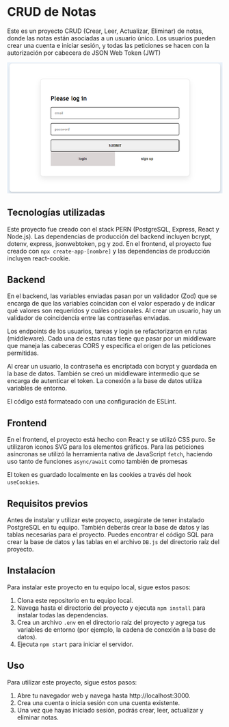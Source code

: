 # CRUD  de Notas 

Este es un proyecto CRUD (Crear, Leer, Actualizar, Eliminar) de notas, donde las notas están asociadas a un usuario único. Los usuarios pueden crear una cuenta e iniciar sesión, y todas las peticiones se hacen con la autorización por cabecera de JSON Web Token (JWT)

![Login/register page](./images/Page.png)

## Tecnologías utilizadas

Este proyecto fue creado con el stack PERN (PostgreSQL, Express, React y Node.js). Las dependencias de producción del backend incluyen bcrypt, dotenv, express, jsonwebtoken, pg y zod. En el frontend, el proyecto fue creado con `npx create-app-[nombre]` y las dependencias de producción incluyen react-cookie.

## Backend

En el backend, las variables enviadas pasan por un validador (Zod) que se encarga de que las variables coincidan con el valor esperado y de indicar qué valores son requeridos y cuáles opcionales. Al crear un usuario, hay un validador de coincidencia entre las contraseñas enviadas.

Los endpoints de los usuarios, tareas y login se refactorizaron en rutas (middleware). Cada una de estas rutas tiene que pasar por un middleware que maneja las cabeceras CORS y especifica el origen de las peticiones permitidas.

Al crear un usuario, la contraseña es encriptada con bcrypt y guardada en la base de datos. También se creó un middleware intermedio que se encarga de autenticar el token. La conexión a la base de datos utiliza variables de entorno.

El código está formateado con una configuración de ESLint.

## Frontend 

En el frontend, el proyecto está hecho con React y se utilizó CSS puro. Se utilizaron iconos SVG para los elementos gráficos. Para las peticiones asíncronas se utilizó la herramienta nativa de JavaScript `fetch`, haciendo uso tanto de funciones `async/await` como también de promesas

El token es guardado localmente en las cookies a través del hook `useCookies`.

## Requisitos previos

Antes de instalar y utilizar este proyecto, asegúrate de tener instalado PostgreSQL en tu equipo. También deberás crear la base de datos y las tablas necesarias para el proyecto. Puedes encontrar el código SQL para crear la base de datos y las tablas en el archivo `DB.js` del directorio raíz del proyecto.

## Instalacíon

Para instalar este proyecto en tu equipo local, sigue estos pasos:
1. Clona este repositorio en tu equipo local.
2. Navega hasta el directorio del proyecto y ejecuta `npm install` para instalar todas las dependencias.
3. Crea un archivo `.env` en el directorio raíz del proyecto y agrega tus variables de entorno (por ejemplo, la cadena de conexión a la base de datos).
4. Ejecuta `npm start` para iniciar el servidor.
    
## Uso 

Para utilizar este proyecto, sigue estos pasos:
1. Abre tu navegador web y navega hasta http://localhost:3000.
2. Crea una cuenta o inicia sesión con una cuenta existente.
3. Una vez que hayas iniciado sesión, podrás crear, leer, actualizar y eliminar notas.
